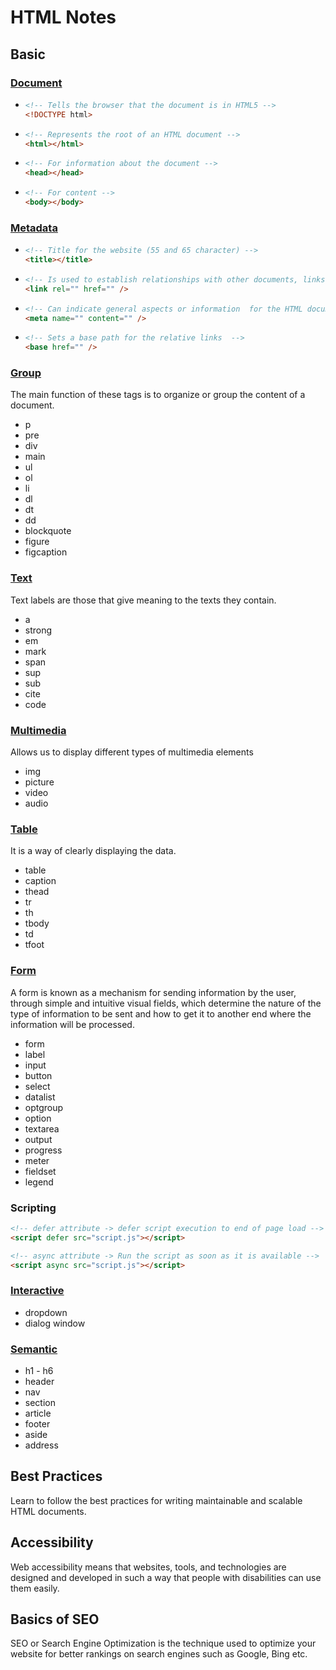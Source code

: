 # HTML Notes

## Basic

### [Document](/HTML/document.html)

- ```html
  <!-- Tells the browser that the document is in HTML5 -->
  <!DOCTYPE html>
  ```
- ```html
  <!-- Represents the root of an HTML document -->
  <html></html>
  ```
- ```html
  <!-- For information about the document -->
  <head></head>
  ```
- ```html
  <!-- For content -->
  <body></body>
  ```

### [Metadata](/HTML/metadata.html)

- ```html
  <!-- Title for the website (55 and 65 character) -->
  <title></title>
  ```
- ```html
  <!-- Is used to establish relationships with other documents, links or files. -->
  <link rel="" href="" />
  ```
- ```html
  <!-- Can indicate general aspects or information  for the HTML document to take into account. -->
  <meta name="" content="" />
  ```
- ```html
  <!-- Sets a base path for the relative links  -->
  <base href="" />
  ```

### [Group](/HTML/group.html)

The main function of these tags is to organize or group the content of a document.

- p
- pre
- div
- main
- ul
- ol
- li
- dl
- dt
- dd
- blockquote
- figure
- figcaption

### [Text](/HTML/text.html)

Text labels are those that give meaning to the texts they contain.

- a
- strong
- em
- mark
- span
- sup
- sub
- cite
- code

### [Multimedia](/HTML/multimedia.html)

Allows us to display different types of multimedia elements

- img
- picture
- video
- audio

### [Table](/HTML/table.html)

It is a way of clearly displaying the data.

- table
- caption
- thead
- tr
- th
- tbody
- td
- tfoot

### [Form](/HTML/form.html)

A form is known as a mechanism for sending information by the user, through simple and intuitive visual fields, which determine the nature of the type of information to be sent and how to get it to another end where the information will be processed.

- form
- label
- input
- button
- select
- datalist
- optgroup
- option
- textarea
- output
- progress
- meter
- fieldset
- legend

### Scripting

```html
<!-- defer attribute -> defer script execution to end of page load -->
<script defer src="script.js"></script>

<!-- async attribute -> Run the script as soon as it is available -->
<script async src="script.js"></script>
```

### [Interactive](/HTML/interactive.html)

- dropdown
- dialog window

### [Semantic](/HTML/semaintic.html)

- h1 - h6
- header
- nav
- section
- article
- footer
- aside
- address

## Best Practices

Learn to follow the best practices for writing maintainable and scalable HTML documents.

## Accessibility

Web accessibility means that websites, tools, and technologies are designed and developed in such a way that people with disabilities can use them easily.

## Basics of SEO

SEO or Search Engine Optimization is the technique used to optimize your website for better rankings on search engines such as Google, Bing etc.
